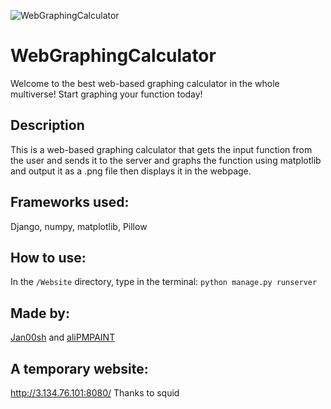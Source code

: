 ![WebGraphingCalculator](https://i.ibb.co/c13Z9Hj/github.png)
# WebGraphingCalculator
Welcome to the best web-based graphing calculator in the whole multiverse! Start graphing your function today!

## Description
This is a web-based graphing calculator that gets the input function from the user and sends it to the server and graphs the function using matplotlib and output it as a .png file then displays it in the webpage.

## Frameworks used:
Django, numpy, matplotlib, Pillow

## How to use:
In the `/Website` directory, type in the terminal:
`python manage.py runserver`

## Made by:
[Jan00sh](https://github.com/Jan00sh) and [aliPMPAINT](https://github.com/aliPMPAINT)

## A temporary website:
http://3.134.76.101:8080/
Thanks to squid
